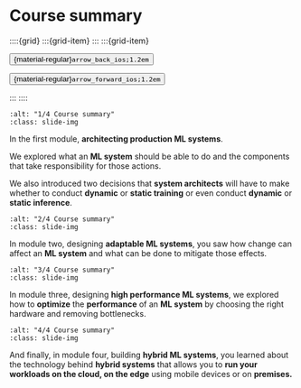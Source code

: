 # Course summary

<aside class="margin sidebar">

::::{grid}
:::{grid-item}
:::
:::{grid-item}
<div id="slide-controls" class="btn-toolbar justify-content-between">

<button id="arrow_back" class="sd-btn">{material-regular}`arrow_back_ios;1.2em`</button>

<button id="arrow_forward" class="sd-btn">{material-regular}`arrow_forward_ios;1.2em`</button>
</div>
:::
::::
</aside>
<div class="slides">
<div>

```{image} ../../../images/gcp_courses/production_ml_systems/summary/course_summary/003.jpg
:alt: "1/4 Course summary"
:class: slide-img
```
<div class="cell tag_remove-input tag_output_scroll docutils container">
<div class="cell_output docutils container">

In the first module, **architecting production ML systems**. 

We explored what an **ML system** should be able to do and the components that take responsibility for those actions. 

We also introduced two decisions that **system architects** will have to make whether to conduct **dynamic** or **static training** or even conduct **dynamic** or **static inference**.
</div>
</div>
</div>
</div>
<div class="slides">
<div>

```{image} ../../../images/gcp_courses/production_ml_systems/summary/course_summary/004.jpg
:alt: "2/4 Course summary"
:class: slide-img
```
<div class="cell tag_remove-input tag_output_scroll docutils container">
<div class="cell_output docutils container">

In module two, designing **adaptable ML systems**, you saw how change can affect an **ML system** and what can be done to mitigate those effects.
</div>
</div>
</div>
</div>
<div class="slides">
<div>

```{image} ../../../images/gcp_courses/production_ml_systems/summary/course_summary/005.jpg
:alt: "3/4 Course summary"
:class: slide-img
```
<div class="cell tag_remove-input tag_output_scroll docutils container">
<div class="cell_output docutils container">

In module three, designing **high performance ML systems**, we explored how to **optimize** the **performance** of an **ML system** by choosing the right hardware and removing bottlenecks.
</div>
</div>
</div>
</div>
<div class="slides">
<div>

```{image} ../../../images/gcp_courses/production_ml_systems/summary/course_summary/006.jpg
:alt: "4/4 Course summary"
:class: slide-img
```
<div class="cell tag_remove-input tag_output_scroll docutils container">
<div class="cell_output docutils container">

And finally, in module four, building **hybrid ML systems**, you learned about the technology behind **hybrid systems** that allows you to **run your workloads on the cloud, on the edge** using mobile devices or on **premises.**
</div>
</div>
</div>
</div>

